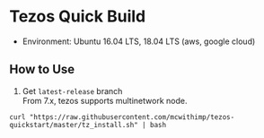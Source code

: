 # Tezos Quick Build
- Environment: Ubuntu 16.04 LTS, 18.04 LTS (aws, google cloud)

## How to Use
1. Get `latest-release` branch  
From 7.x, tezos supports multinetwork node.
```
curl "https://raw.githubusercontent.com/mcwithimp/tezos-quickstart/master/tz_install.sh" | bash
```
